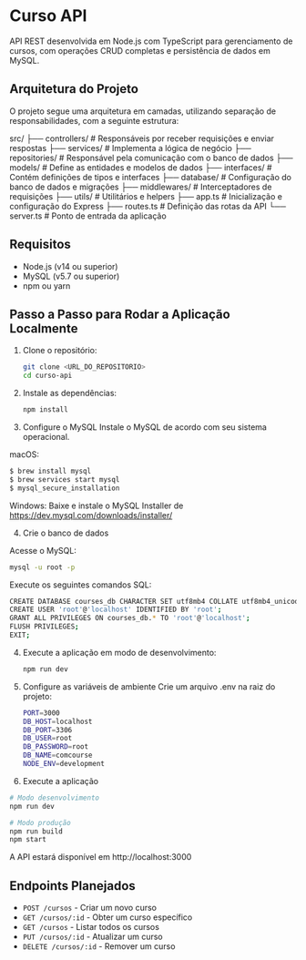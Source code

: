 # Curso API

API REST desenvolvida em Node.js com TypeScript para gerenciamento de cursos, com operações CRUD completas e persistência de dados em MySQL.

## Arquitetura do Projeto

O projeto segue uma arquitetura em camadas, utilizando separação de responsabilidades, com a seguinte estrutura:

src/
├── controllers/ # Responsáveis por receber requisições e enviar respostas
├── services/ # Implementa a lógica de negócio
├── repositories/ # Responsável pela comunicação com o banco de dados
├── models/ # Define as entidades e modelos de dados
├── interfaces/ # Contém definições de tipos e interfaces
├── database/ # Configuração do banco de dados e migrações
├── middlewares/ # Interceptadores de requisições
├── utils/ # Utilitários e helpers
├── app.ts # Inicialização e configuração do Express
├── routes.ts # Definição das rotas da API
└── server.ts # Ponto de entrada da aplicação

## Requisitos

- Node.js (v14 ou superior)
- MySQL (v5.7 ou superior)
- npm ou yarn

## Passo a Passo para Rodar a Aplicação Localmente

1. Clone o repositório:

   ```bash
   git clone <URL_DO_REPOSITORIO>
   cd curso-api
   ```

2. Instale as dependências:

   ```bash
   npm install
   ```

3. Configure o MySQL
   Instale o MySQL de acordo com seu sistema operacional.

macOS:

```bash
$ brew install mysql
$ brew services start mysql
$ mysql_secure_installation
```

Windows:
Baixe e instale o MySQL Installer de https://dev.mysql.com/downloads/installer/

4.  Crie o banco de dados

Acesse o MySQL:

```bash
mysql -u root -p
```

Execute os seguintes comandos SQL:

```bash
CREATE DATABASE courses_db CHARACTER SET utf8mb4 COLLATE utf8mb4_unicode_ci;
CREATE USER 'root'@'localhost' IDENTIFIED BY 'root';
GRANT ALL PRIVILEGES ON courses_db.* TO 'root'@'localhost';
FLUSH PRIVILEGES;
EXIT;
```

4. Execute a aplicação em modo de desenvolvimento:

   ```bash
   npm run dev
   ```

5. Configure as variáveis de ambiente
   Crie um arquivo .env na raiz do projeto:

   ```bash
   PORT=3000
   DB_HOST=localhost
   DB_PORT=3306
   DB_USER=root
   DB_PASSWORD=root
   DB_NAME=comcourse
   NODE_ENV=development
   ```

6. Execute a aplicação

```bash
# Modo desenvolvimento
npm run dev

# Modo produção
npm run build
npm start
```

A API estará disponível em http://localhost:3000

## Endpoints Planejados

- `POST /cursos` - Criar um novo curso
- `GET /cursos/:id` - Obter um curso específico
- `GET /cursos` - Listar todos os cursos
- `PUT /cursos/:id` - Atualizar um curso
- `DELETE /cursos/:id` - Remover um curso
